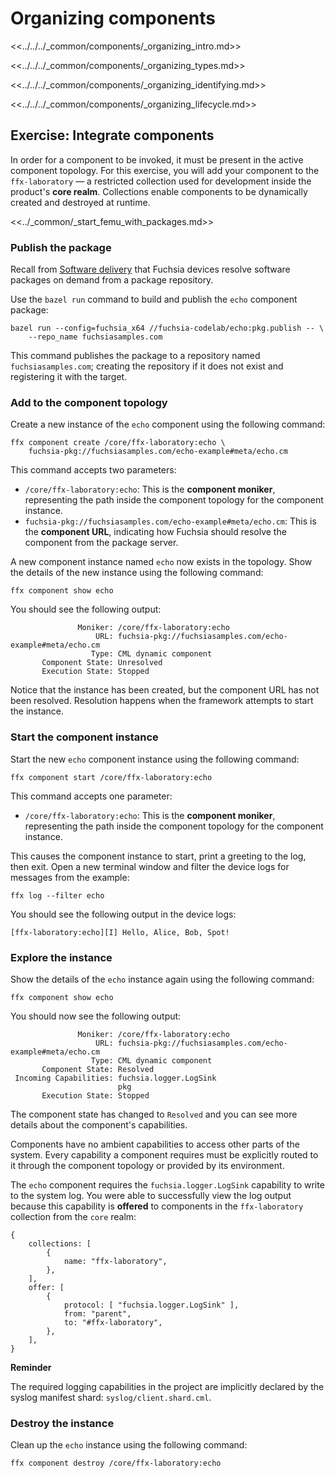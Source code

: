 # Organizing components

<<../../../_common/components/_organizing_intro.md>>

<<../../../_common/components/_organizing_types.md>>

<<../../../_common/components/_organizing_identifying.md>>

<<../../../_common/components/_organizing_lifecycle.md>>

## Exercise: Integrate components

In order for a component to be invoked, it must be present in the active
component topology. For this exercise, you will add your component to the
`ffx-laboratory` — a restricted collection used for development inside the
product's **core realm**. Collections enable components to be dynamically
created and destroyed at runtime.

<<../_common/_start_femu_with_packages.md>>

### Publish the package

Recall from [Software delivery](/docs/get-started/sdk/learn/intro/packages.md)
that Fuchsia devices resolve software packages on demand from a package repository.

Use the `bazel run` command to build and publish the `echo` component package:

```posix-terminal
bazel run --config=fuchsia_x64 //fuchsia-codelab/echo:pkg.publish -- \
    --repo_name fuchsiasamples.com
```

This command publishes the package to a repository named `fuchsiasamples.com`;
creating the repository if it does not exist and registering it with the target.

### Add to the component topology

Create a new instance of the `echo` component using the following command:

```posix-terminal
ffx component create /core/ffx-laboratory:echo \
    fuchsia-pkg://fuchsiasamples.com/echo-example#meta/echo.cm
```

This command accepts two parameters:

* `/core/ffx-laboratory:echo`: This is the **component moniker**,
  representing the path inside the component topology for the component instance.
* `fuchsia-pkg://fuchsiasamples.com/echo-example#meta/echo.cm`: This is the
 **component URL**, indicating how Fuchsia should resolve the component from the
 package server.

A new component instance named `echo` now exists in the topology. Show the
details of the new instance using the following command:

```posix-terminal
ffx component show echo
```

You should see the following output:

```none {:.devsite-disable-click-to-copy}
               Moniker: /core/ffx-laboratory:echo
                   URL: fuchsia-pkg://fuchsiasamples.com/echo-example#meta/echo.cm
                  Type: CML dynamic component
       Component State: Unresolved
       Execution State: Stopped
```

Notice that the instance has been created, but the component URL has not been
resolved. Resolution happens when the framework attempts to start the instance.

### Start the component instance

Start the new `echo` component instance using the following command:

```posix-terminal
ffx component start /core/ffx-laboratory:echo
```

This command accepts one parameter:

* `/core/ffx-laboratory:echo`: This is the **component moniker**,
  representing the path inside the component topology for the component instance.

This causes the component instance to start, print a greeting to the log,
then exit. Open a new terminal window and filter the device logs for messages
from the example:

```posix-terminal
ffx log --filter echo
```

You should see the following output in the device logs:

```none {:.devsite-disable-click-to-copy}
[ffx-laboratory:echo][I] Hello, Alice, Bob, Spot!
```

### Explore the instance

Show the details of the `echo` instance again using the following command:

```posix-terminal
ffx component show echo
```

You should now see the following output:

```none {:.devsite-disable-click-to-copy}
               Moniker: /core/ffx-laboratory:echo
                   URL: fuchsia-pkg://fuchsiasamples.com/echo-example#meta/echo.cm
                  Type: CML dynamic component
       Component State: Resolved
 Incoming Capabilities: fuchsia.logger.LogSink
                        pkg
       Execution State: Stopped
```

The component state has changed to `Resolved` and you can see more details
about the component's capabilities.

Components have no ambient capabilities to access other parts of the system.
Every capability a component requires must be explicitly routed to it through
the component topology or provided by its environment.

The `echo` component requires the `fuchsia.logger.LogSink` capability to
write to the system log. You were able to successfully view the log output
because this capability is **offered** to components in the `ffx-laboratory`
collection from the `core` realm:

```json5 {:.devsite-disable-click-to-copy}
{
    collections: [
        {
            name: "ffx-laboratory",
        },
    ],
    offer: [
        {
            protocol: [ "fuchsia.logger.LogSink" ],
            from: "parent",
            to: "#ffx-laboratory",
        },
    ],
}
```

<aside class="key-point">
  <b>Reminder</b>
  <p>The required logging capabilities in the project are implicitly declared by
  the syslog manifest shard: <code>syslog/client.shard.cml</code>.
</aside>

### Destroy the instance

Clean up the `echo` instance using the following command:

```posix-terminal
ffx component destroy /core/ffx-laboratory:echo
```
